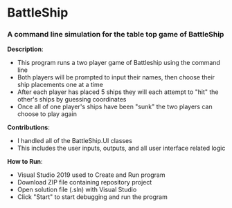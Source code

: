 # BattleShip

### A command line simulation for the table top game of BattleShip

**Description**:
- This program runs a two player game of Battleship using the command line
- Both players will be prompted to input their names, then choose their ship placements one at a time
- After each player has placed 5 ships they will each attempt to "hit" the other's ships by guessing coordinates
- Once all of one player's ships have been "sunk" the two players can choose to play again

**Contributions**:
- I handled all of the BattleShip.UI classes
- This includes the user inputs, outputs, and all user interface related logic

**How to Run**:
- Visual Studio 2019 used to Create and Run program
- Download ZIP file containing repository project
- Open solution file (.sln) with Visual Studio
- Click "Start" to start debugging and run the program
